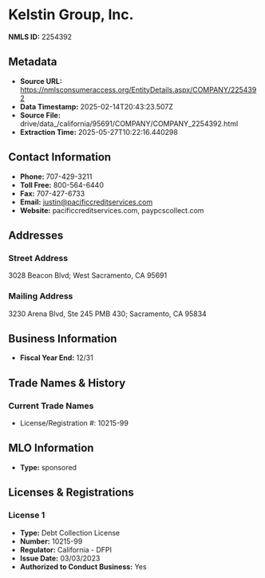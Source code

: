 # Kelstin Group, Inc.

**NMLS ID:** 2254392

## Metadata
- **Source URL:** https://nmlsconsumeraccess.org/EntityDetails.aspx/COMPANY/2254392
- **Data Timestamp:** 2025-02-14T20:43:23.507Z
- **Source File:** drive/data_/california/95691/COMPANY/COMPANY_2254392.html
- **Extraction Time:** 2025-05-27T10:22:16.440298

## Contact Information
- **Phone:** 707-429-3211
- **Toll Free:** 800-564-6440
- **Fax:** 707-427-6733
- **Email:** justin@pacificcreditservices.com
- **Website:** pacificcreditservices.com, paypcscollect.com

## Addresses
### Street Address
3028 Beacon Blvd; West Sacramento, CA 95691

### Mailing Address
3230 Arena Blvd, Ste 245 PMB 430; Sacramento, CA 95834

## Business Information
- **Fiscal Year End:** 12/31

## Trade Names & History
### Current Trade Names
- License/Registration #: 10215-99

## MLO Information
- **Type:** sponsored

## Licenses & Registrations

### License 1
- **Type:** Debt Collection License
- **Number:** 10215-99
- **Regulator:** California - DFPI
- **Issue Date:** 03/03/2023
- **Authorized to Conduct Business:** Yes
